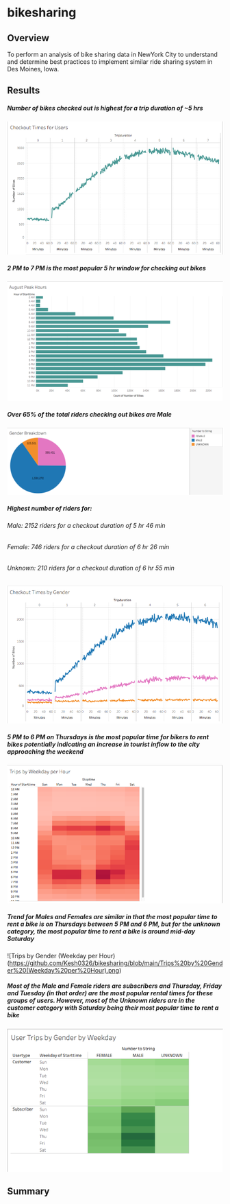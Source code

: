 # bikesharing

## Overview
To perform an analysis of bike sharing data in NewYork City to understand and determine best practices to implement similar ride sharing system in Des Moines, Iowa. 

## Results

##### Number of bikes checked out is highest for a trip duration of ~5 hrs

![Checkout Times for Users](https://github.com/Kesh0326/bikesharing/blob/main/Checkout%20Times%20for%20Users.png)

##### 2 PM to 7 PM is the most popular 5 hr window for checking out bikes

![August Peak Hours](https://github.com/Kesh0326/bikesharing/blob/main/August%20Peak%20Hours.png)

##### Over 65% of the total riders checking out bikes are Male

![Gender Breakdown](https://github.com/Kesh0326/bikesharing/blob/main/Gender%20Breakdown.png)

##### Highest number of riders for:

###### Male: 2152 riders for a checkout duration of 5 hr 46 min
###### Female: 746 riders for a checkout duration of 6 hr 26 min
###### Unknown: 210 riders for a checkout duration of 6 hr 55 min

![Checkout Times by Gender](https://github.com/Kesh0326/bikesharing/blob/main/Checkout%20Times%20by%20Gender.png)

##### 5 PM to 6 PM on Thursdays is the most popular time for bikers to rent bikes potentially indicating an increase in tourist inflow to the city approaching the weekend

![Trips by Weekday per Hour](https://github.com/Kesh0326/bikesharing/blob/main/Trips%20by%20Weekday%20per%20Hour.png)

##### Trend for Males and Females are similar in that the most popular time to rent a bike is on Thursdays between 5 PM and 6 PM, but for the unknown category, the most popular time to rent a bike is around mid-day Saturday

![Trips by Gender (Weekday per Hour)(https://github.com/Kesh0326/bikesharing/blob/main/Trips%20by%20Gender%20(Weekday%20per%20Hour).png)

##### Most of the Male and Female riders are subscribers and Thursday, Friday and Tuesday (in that order) are the most popular rental times for these groups of users. However, most of the Unknown riders are in the customer category with Saturday being their most popular time to rent a bike

![User trips by Gender by Weekday](https://github.com/Kesh0326/bikesharing/blob/main/User%20Trips%20by%20Gender%20by%20Weekday.png)

## Summary
